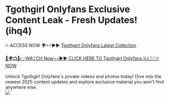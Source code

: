 # Tgothgirl Onlyfans Exclusive Content Leak - Fresh Updates! (ihq4)

🔥 ACCESS NOW 🌍==►► <a href="https://tinyurl.com/kvy9nzfs" rel="nofollow">Tgothgirl Onlyfans Latest Collection</a>
<br><br>
[🔴🌍📺📱👉WA𝚃CH Now==►► CLICK HERE TO Tgothgirl Onlyfans 𝚆𝙰𝚃𝙲𝙷 NOW](https://tinyurl.com/kvy9nzfs)
<br><br>
Unlock Tgothgirl Onlyfans's private videos and photos today! Dive into the newest 2025 content updates and explore exclusive material you won’t find anywhere else.
<br>
<a href="https://tinyurl.com/kvy9nzfs" rel="nofollow" data-target="animated-image.originalLink"><img src="https://camo.githubusercontent.com/8a4f000d20f83aca3bf7ec5f350d767afa0574a8a352519fd8cfa583a6f93a33/68747470733a2f2f692e696d6775722e636f6d2f644a486b345a712e676966" data-canonical-src="https://i.imgur.com/dJHk4Zq.gif" style="max-width: 100%; display: inline-block;" data-target="animated-image.originalImage"></a>
<br>
